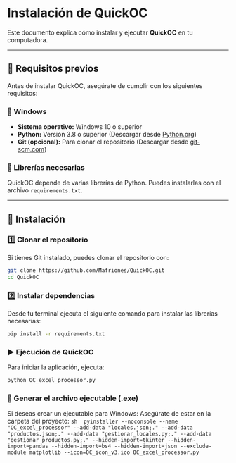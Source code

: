 # Instalación de QuickOC

Este documento explica cómo instalar y ejecutar **QuickOC** en tu computadora.

---

## 📌 Requisitos previos

Antes de instalar QuickOC, asegúrate de cumplir con los siguientes requisitos:

### 🔹 Windows
- **Sistema operativo:** Windows 10 o superior
- **Python:** Versión 3.8 o superior (Descargar desde [Python.org](https://www.python.org/downloads/))
- **Git (opcional):** Para clonar el repositorio (Descargar desde [git-scm.com](https://git-scm.com/downloads))

### 🔹 Librerías necesarias
QuickOC depende de varias librerías de Python. Puedes instalarlas con el archivo `requirements.txt`.

---

## 🚀 Instalación

### 1️⃣ Clonar el repositorio
Si tienes Git instalado, puedes clonar el repositorio con:

```sh
git clone https://github.com/Mafriones/QuickOC.git
cd QuickOC
```

### 2️⃣ Instalar dependencias
Desde tu terminal ejecuta el siguiente comando para instalar las librerías necesarias:

```sh
pip install -r requirements.txt
```

### ▶️ Ejecución de QuickOC
Para iniciar la aplicación, ejecuta:
```sh
python OC_excel_processor.py
```

### 🔹 Generar el archivo ejecutable (.exe)
Si deseas crear un ejecutable para Windows:
    Asegúrate de estar en la carpeta del proyecto:
    ```sh 
    pyinstaller --noconsole --name "OC_excel_processor" --add-data "locales.json;." --add-data "productos.json;." --add-data "gestionar_locales.py;." --add-data "gestionar_productos.py;." --hidden-import=tkinter --hidden-import=pandas --hidden-import=bs4 --hidden-import=json --exclude-module matplotlib --icon=OC_icon_v3.ico OC_excel_processor.py
    ```